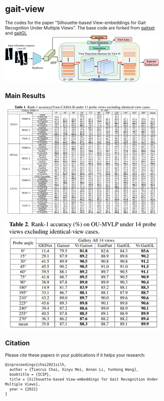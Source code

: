 # gait-view


The codes for the paper "Silhouette-based View-embeddings for Gait Recognition Under Multiple Views".
The base code are forked from [gaitset](https://github.com/AbnerHqC/GaitSet) and [gaitGL](https://github.com/bb12346/GaitGL) 
![network](./img/network.png)

## Main Results
![OUMVLP](./img/result_CASIA-B.png)

![OUMVLP](./img/result_oumvlp.png)

## Citation
Please cite these papers in your publications if it helps your research:

``` 
@inproceedings{chai2021silh,
  author = {Tianrui Chai, Xinyu Mei, Annan Li, Yunhong Wang},
  booktitle = {ICIP},
  title = {Silhouette-based View-embeddings for Gait Recognition Under Multiple Views},
  year = {2021}
}
```

